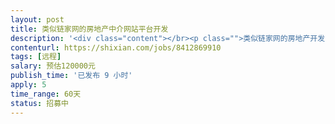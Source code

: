 ```yaml
---                
layout: post       
title: 类似链家网的房地产中介网站平台开发           
description: '<div class="content"></br><p class="">类似链家网的房地产开发，需要中，英，阿拉伯语三种语言，希望有产品+UI设计的团队整包开发，希望能做成H5自适应的模式。 </br><br/>有想合作本项目的团队，先由你们产品经理出一份类似链家的需求文档，确定需求后可以马上开工！</p></br></div>'     
contenturl: https://shixian.com/jobs/8412869910      
tags: [远程]            
salary: 预估120000元          
publish_time: '已发布 9 小时'         
apply: 5                   
time_range: 60天              
status: 招募中                  
---                 
```

